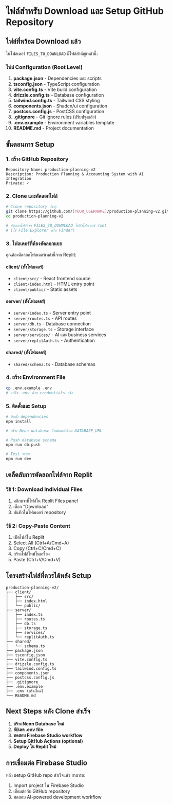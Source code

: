 # ไฟล์สำหรับ Download และ Setup GitHub Repository

## ไฟล์ที่พร้อม Download แล้ว

ในโฟลเดอร์ `FILES_TO_DOWNLOAD` มีไฟล์สำคัญเหล่านี้:

### ไฟล์ Configuration (Root Level)
1. **package.json** - Dependencies และ scripts
2. **tsconfig.json** - TypeScript configuration
3. **vite.config.ts** - Vite build configuration
4. **drizzle.config.ts** - Database configuration
5. **tailwind.config.ts** - Tailwind CSS styling
6. **components.json** - Shadcn/ui configuration
7. **postcss.config.js** - PostCSS configuration
8. **.gitignore** - Git ignore rules (ปรับปรุงแล้ว)
9. **.env.example** - Environment variables template
10. **README.md** - Project documentation

## ขั้นตอนการ Setup

### 1. สร้าง GitHub Repository
```
Repository Name: production-planning-v2
Description: Production Planning & Accounting System with AI Integration
Private: ✓
```

### 2. Clone และคัดลอกไฟล์
```bash
# Clone repository ว่างๆ
git clone https://github.com/[YOUR_USERNAME]/production-planning-v2.git
cd production-planning-v2

# คัดลอกไฟล์จาก FILES_TO_DOWNLOAD ไปยังโฟลเดอร์ root
# (ใช้ File Explorer หรือ Finder)
```

### 3. โฟลเดอร์ที่ต้องคัดลอกแยก
คุณต้องคัดลอกโฟลเดอร์เหล่านี้จาก Replit:

#### client/ (ทั้งโฟลเดอร์)
- `client/src/` - React frontend source
- `client/index.html` - HTML entry point
- `client/public/` - Static assets

#### server/ (ทั้งโฟลเดอร์)
- `server/index.ts` - Server entry point
- `server/routes.ts` - API routes
- `server/db.ts` - Database connection
- `server/storage.ts` - Storage interface
- `server/services/` - AI และ business services
- `server/replitAuth.ts` - Authentication

#### shared/ (ทั้งโฟลเดอร์)
- `shared/schema.ts` - Database schemas

### 4. สร้าง Environment File
```bash
cp .env.example .env
# แก้ไข .env ด้วย credentials จริง
```

### 5. ติดตั้งและ Setup
```bash
# ติดตั้ง dependencies
npm install

# สร้าง Neon database ใหม่และอัปเดต DATABASE_URL

# Push database schema
npm run db:push

# Test ระบบ
npm run dev
```

## เคล็ดลับการคัดลอกไฟล์จาก Replit

### วิธี 1: Download Individual Files
1. คลิกขวาที่ไฟล์ใน Replit Files panel
2. เลือก "Download"
3. บันทึกในโฟลเดอร์ repository

### วิธี 2: Copy-Paste Content
1. เปิดไฟล์ใน Replit
2. Select All (Ctrl+A/Cmd+A)
3. Copy (Ctrl+C/Cmd+C)
4. สร้างไฟล์ใหม่ในเครื่อง
5. Paste (Ctrl+V/Cmd+V)

## โครงสร้างไฟล์ที่ควรได้หลัง Setup

```
production-planning-v2/
├── client/
│   ├── src/
│   ├── index.html
│   └── public/
├── server/
│   ├── index.ts
│   ├── routes.ts
│   ├── db.ts
│   ├── storage.ts
│   ├── services/
│   └── replitAuth.ts
├── shared/
│   └── schema.ts
├── package.json
├── tsconfig.json
├── vite.config.ts
├── drizzle.config.ts
├── tailwind.config.ts
├── components.json
├── postcss.config.js
├── .gitignore
├── .env.example
├── .env (สร้างใหม่)
└── README.md
```

## Next Steps หลัง Clone สำเร็จ

1. **สร้าง Neon Database ใหม่**
2. **อัปเดต .env file**
3. **ทดสอบ Firebase Studio workflow**
4. **Setup GitHub Actions (optional)**
5. **Deploy ใน Replit ใหม่**

## การเชื่อมต่อ Firebase Studio

หลัง setup GitHub repo สำเร็จแล้ว สามารถ:
1. Import project ใน Firebase Studio
2. เชื่อมต่อกับ GitHub repository
3. ทดสอบ AI-powered development workflow